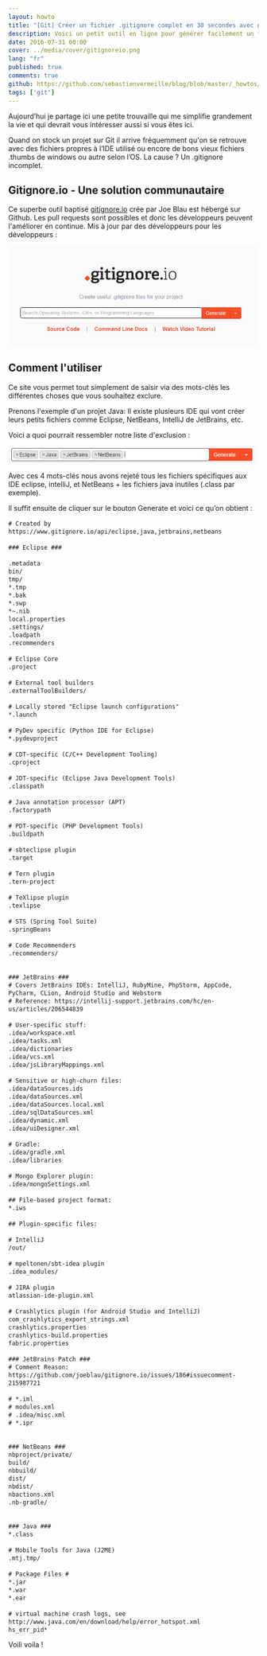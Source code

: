```yaml
---
layout: howto
title: "[Git] Créer un fichier .gitignore complet en 30 secondes avec gitignore.io"
description: Voici un petit outil en ligne pour générer facilement un fichier gitignore.
date: 2016-07-31 00:00
cover: ../media/cover/gitignoreio.png
lang: "fr"
published: true
comments: true
github: https://github.com/sebastienvermeille/blog/blob/master/_howtos/2016-07-31-creer-un-fichier-gitignore-complet-et-facilement.md
tags: ['git']
---
```


Aujourd’hui je partage ici une petite trouvaille qui me simplifie grandement la vie et qui devrait vous 
intéresser aussi si vous êtes ici.

Quand on stock un projet sur Git il arrive fréquemment qu'on se retrouve avec des fichiers propres à l’IDE 
utilisé ou encore de bons vieux fichiers .thumbs de windows ou autre selon l’OS. La cause ? Un .gitignore incomplet.

Gitignore.io - Une solution communautaire
------------------------------------------
Ce superbe outil baptisé [gitignore.io](https://www.gitignore.io/) crée par Joe Blau est hébergé sur Github. Les pull 
requests sont possibles et donc les développeurs peuvent l'améliorer en continue. Mis à jour par des développeurs pour 
les développeurs :

![Aperçu du site gitignore.io](../media/howto/gitignore.io.png "Aperçu du site gitignore.io")

Comment l'utiliser
------------------
Ce site vous permet tout simplement de saisir via des mots-clés les différentes choses que vous souhaitez exclure.

Prenons l'exemple d'un projet Java: Il existe plusieurs IDE qui vont créer leurs petits fichiers comme Eclipse, NetBeans, 
IntelliJ de JetBrains, etc.

Voici a quoi pourrait ressembler notre liste d'exclusion :

![Exemple de liste d'exclusion](../media/howto/gitignore.io.samplejava.png "Exemple de liste d'exclusion")

Avec ces 4 mots-clés nous avons rejeté tous les fichiers spécifiques aux IDE eclipse, intelliJ, et NetBeans + les 
fichiers java inutiles (.class par exemple).

Il suffit ensuite de cliquer sur le bouton Generate et voici ce qu’on obtient :

~~~
# Created by https://www.gitignore.io/api/eclipse,java,jetbrains,netbeans

### Eclipse ###

.metadata
bin/
tmp/
*.tmp
*.bak
*.swp
*~.nib
local.properties
.settings/
.loadpath
.recommenders

# Eclipse Core
.project

# External tool builders
.externalToolBuilders/

# Locally stored "Eclipse launch configurations"
*.launch

# PyDev specific (Python IDE for Eclipse)
*.pydevproject

# CDT-specific (C/C++ Development Tooling)
.cproject

# JDT-specific (Eclipse Java Development Tools)
.classpath

# Java annotation processor (APT)
.factorypath

# PDT-specific (PHP Development Tools)
.buildpath

# sbteclipse plugin
.target

# Tern plugin
.tern-project

# TeXlipse plugin
.texlipse

# STS (Spring Tool Suite)
.springBeans

# Code Recommenders
.recommenders/


### JetBrains ###
# Covers JetBrains IDEs: IntelliJ, RubyMine, PhpStorm, AppCode, PyCharm, CLion, Android Studio and Webstorm
# Reference: https://intellij-support.jetbrains.com/hc/en-us/articles/206544839

# User-specific stuff:
.idea/workspace.xml
.idea/tasks.xml
.idea/dictionaries
.idea/vcs.xml
.idea/jsLibraryMappings.xml

# Sensitive or high-churn files:
.idea/dataSources.ids
.idea/dataSources.xml
.idea/dataSources.local.xml
.idea/sqlDataSources.xml
.idea/dynamic.xml
.idea/uiDesigner.xml

# Gradle:
.idea/gradle.xml
.idea/libraries

# Mongo Explorer plugin:
.idea/mongoSettings.xml

## File-based project format:
*.iws

## Plugin-specific files:

# IntelliJ
/out/

# mpeltonen/sbt-idea plugin
.idea_modules/

# JIRA plugin
atlassian-ide-plugin.xml

# Crashlytics plugin (for Android Studio and IntelliJ)
com_crashlytics_export_strings.xml
crashlytics.properties
crashlytics-build.properties
fabric.properties

### JetBrains Patch ###
# Comment Reason: https://github.com/joeblau/gitignore.io/issues/186#issuecomment-215987721

# *.iml
# modules.xml
# .idea/misc.xml 
# *.ipr


### NetBeans ###
nbproject/private/
build/
nbbuild/
dist/
nbdist/
nbactions.xml
.nb-gradle/


### Java ###
*.class

# Mobile Tools for Java (J2ME)
.mtj.tmp/

# Package Files #
*.jar
*.war
*.ear

# virtual machine crash logs, see http://www.java.com/en/download/help/error_hotspot.xml
hs_err_pid*
~~~

Voili voila !